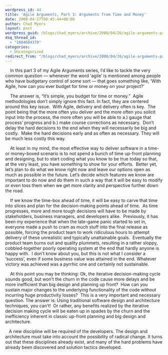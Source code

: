 ```yaml
---
wordpress_id: 44
title: 'Agile Arguments, Part 3: Arguments from Time and Money'
date: 2008-04-27T00:45:44+00:00
author: Chad Myers
layout: post
wordpress_guid: /blogs/chad_myers/archive/2008/04/26/agile-arguments-part-3-arguments-from-time-and-money.aspx
dsq_thread_id:
  - "1084684370"
categories:
  - Uncategorized
redirect_from: "/blogs/chad_myers/archive/2008/04/26/agile-arguments-part-3-arguments-from-time-and-money.aspx/"
---
```

&nbsp;&nbsp;&nbsp; In this part 3 of my Agile Arguments series, I&#8217;d like to tackle the very common question &#8212; whenever the word &#8216;agile&#8217; is mentioned among people who have budgetary control of some sort &#8212; that goes something like, &#8216;With Agile, how can you ever budget for time or money on your project?&#8217;

&nbsp;&nbsp;&nbsp; The answer is, &#8220;It&#8217;s simple, you budget for time or money.&#8221;&nbsp; Agile methodologies don&#8217;t simply ignore this fact. In fact, they are centered around this key issue.&nbsp; With Agile, delivery and delivery often is key.&nbsp; The point being that the more often you deliver and the more often you solicit input into the process, the more often you will be able to a.) gauge that process&#8217; progress and b.) make course corrections as necessary.&nbsp; Don&#8217;t delay the hard decisions to the end when they will necessarily be big and costly.&nbsp; Make the hard decisions early and as often as necessary. They will be much less costly this way.

&nbsp;&nbsp;&nbsp; At least in my mind, the most effective way to deliver software in a time- or money-boxed scenario is to not spend a bunch of time up-front planning and designing, but to start coding what you know to be true today so that, at the very least, you have something to show for your efforts.&nbsp; Better yet, let&#8217;s plan to do what we know right now and leave our options open as much as possible in the future. Let&#8217;s decide which features we know are important to do now and do them in such a way that it will be easy to modify or even toss them when we get more clarity and perspective further down the road.

&nbsp;&nbsp;&nbsp; If we know the time-box ahead of time, it will be easy to carve that time into slices and plan for the decision-making points ahead of time.&nbsp; As time progresses, more and more tough decisions will have to be made by stakeholders, business managers, and developers alike.&nbsp; Previously, it has been my experience that when the late-game panic started to set in, everyone made a push to cram as much stuff into the final release as possible, forcing the product team to work ridiculous hours to attempt delivery of these unrealistic and typically unattainable goals.&nbsp; Eventually the product team burns out and quality plummets, resulting in a rather sloppy, cobbled-together poorly operating system at the end that hardly anyone is happy with.&nbsp; I don&#8217;t know about you, but this is not what I consider a &#8216;success&#8217;, even if some business value was attained in the end. Whatever victory was achieved was a pyrrhic one and certainly not sustainable. 

&nbsp;&nbsp;&nbsp; At this point you may be thinking: Ok, the iterative decision-making cycle sounds good, but won&#8217;t the churn in the code cause more delays and be more inefficient than big design and planning up front?&nbsp; How can you sustain major changes to the underlying functionality of the code without incurring huge productivity losses?&nbsp; This is a very important and necessary question. The answer is: Using traditional software design and architecture techniques, you can&#8217;t!&nbsp; Or rather, any benefits realized by the iterative decision making cycle will be eaten up in spades by the churn and the inefficiency inherent in classic up-front planning and big design and architecture.

&nbsp;&nbsp; A new discipline will be required of the developers. The design and architecture must take into account the possibility of radical change. It turns out that these disciplines already exist, and many of the hard problems have already been discovered and solution tactics developed.